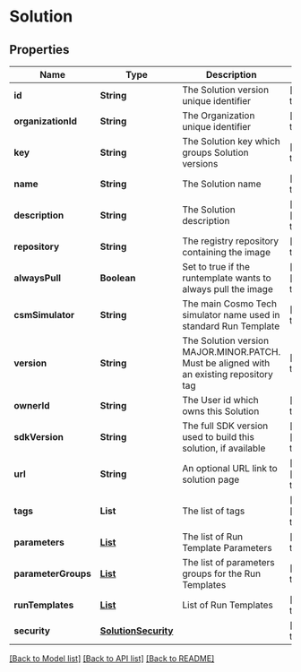 # Solution
## Properties

| Name | Type | Description | Notes |
|------------ | ------------- | ------------- | -------------|
| **id** | **String** | The Solution version unique identifier | [default to null] |
| **organizationId** | **String** | The Organization unique identifier | [default to null] |
| **key** | **String** | The Solution key which groups Solution versions | [default to null] |
| **name** | **String** | The Solution name | [default to null] |
| **description** | **String** | The Solution description | [optional] [default to null] |
| **repository** | **String** | The registry repository containing the image | [default to null] |
| **alwaysPull** | **Boolean** | Set to true if the runtemplate wants to always pull the image | [optional] [default to false] |
| **csmSimulator** | **String** | The main Cosmo Tech simulator name used in standard Run Template | [default to null] |
| **version** | **String** | The Solution version MAJOR.MINOR.PATCH. Must be aligned with an existing repository tag | [default to null] |
| **ownerId** | **String** | The User id which owns this Solution | [default to null] |
| **sdkVersion** | **String** | The full SDK version used to build this solution, if available | [optional] [default to null] |
| **url** | **String** | An optional URL link to solution page | [optional] [default to null] |
| **tags** | **List** | The list of tags | [optional] [default to null] |
| **parameters** | [**List**](RunTemplateParameter.md) | The list of Run Template Parameters | [default to null] |
| **parameterGroups** | [**List**](RunTemplateParameterGroup.md) | The list of parameters groups for the Run Templates | [default to null] |
| **runTemplates** | [**List**](RunTemplate.md) | List of Run Templates | [default to []] |
| **security** | [**SolutionSecurity**](SolutionSecurity.md) |  | [default to null] |

[[Back to Model list]](../README.md#documentation-for-models) [[Back to API list]](../README.md#documentation-for-api-endpoints) [[Back to README]](../README.md)

